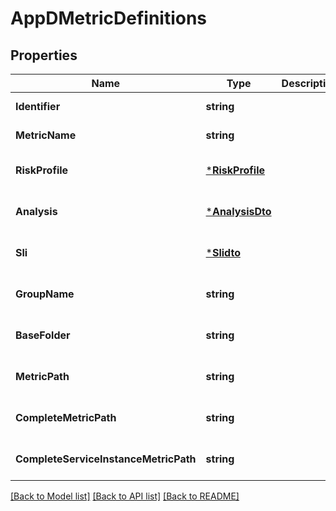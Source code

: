 # AppDMetricDefinitions

## Properties
Name | Type | Description | Notes
------------ | ------------- | ------------- | -------------
**Identifier** | **string** |  | [default to null]
**MetricName** | **string** |  | [default to null]
**RiskProfile** | [***RiskProfile**](RiskProfile.md) |  | [optional] [default to null]
**Analysis** | [***AnalysisDto**](AnalysisDTO.md) |  | [optional] [default to null]
**Sli** | [***Slidto**](SLIDTO.md) |  | [optional] [default to null]
**GroupName** | **string** |  | [optional] [default to null]
**BaseFolder** | **string** |  | [optional] [default to null]
**MetricPath** | **string** |  | [optional] [default to null]
**CompleteMetricPath** | **string** |  | [optional] [default to null]
**CompleteServiceInstanceMetricPath** | **string** |  | [optional] [default to null]

[[Back to Model list]](../README.md#documentation-for-models) [[Back to API list]](../README.md#documentation-for-api-endpoints) [[Back to README]](../README.md)

